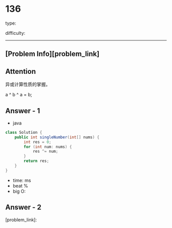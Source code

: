 
# 136
type:

difficulty:

---

## [Problem Info][problem_link]

## Attention
异或计算性质的掌握。

a ^ b ^ a = b;

## Answer - 1

- java
```java
class Solution {
    public int singleNumber(int[] nums) {
        int res = 0;
        for (int num: nums) {
            res ^= num;
        }
        return res;
    }
}
```

- time: ms
- beat %
- big O:

## Answer - 2

[problem_link]:

